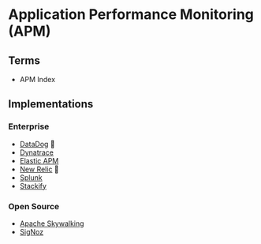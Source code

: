 # Application Performance Monitoring (APM)

<!--
https://github.com/pixie-io/pixie
-->

## Terms

- APM Index

## Implementations

### Enterprise

- [DataDog](/datadog/README.md) 🌟
- [Dynatrace](/dynatrace.md)
- [Elastic APM](/elastic/elastic-apm.md)
- [New Relic](/newrelic/README.md) 🌟
- [Splunk](/splunk.md)
- [Stackify](https://stackify.com)

### Open Source

- [Apache Skywalking](/apache/skywalking.md)
- [SigNoz](/signoz/README.md)

<!--
- [OpenAPM](/openapm.md)
-->
